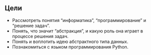 Цели
----

+ Рассмотреть понятия “информатика”, “программирование” и “решение задач”.
+ Понять, что значит “абстракция”, и какую роль она играет в процессе решения задач.
+ Понять и воплотить идею абстрактного типа данных.
+ Познакомиться с языком программирования Python.